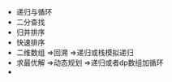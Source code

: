 - 递归与循环
- 二分查找
- 归并排序
- 快速排序
- 二维数组 $\Rightarrow$回溯 $\Rightarrow$递归或栈模拟递归
- 求最优解 $\Rightarrow$动态规划 $\Rightarrow$递归或者dp数组加循环
- 
<!--stackedit_data:
eyJoaXN0b3J5IjpbMTEyMDMzMTI0NF19
-->